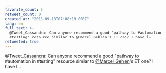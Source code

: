 ```yaml
---
favorite_count: 0
retweet_count: 0
created_at: "2018-09-13T07:08:19.000Z"
lang: en
full_text: >-
  @Tweet_Cassandra: Can anyone recommend a good "pathway to #automation in
  #testing" resource similar to @Marcel_Gehlen's ET one? I have l…
retweeted: true
---
```


[@Tweet_Cassandra](https://twitter.com/Tweet_Cassandra): Can anyone recommend a
good "pathway to #automation in #testing" resource similar to
[@Marcel_Gehlen](https://twitter.com/Marcel_Gehlen)'s ET one? I have l…
